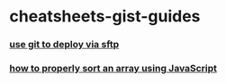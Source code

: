 # cheatsheets-gist-guides


### [use git to deploy via sftp](https://gist.github.com/jasenmichael/f2ae36bee6cab564309c9b762485611f)
### [how to properly sort an array using JavaScript](https://gist.github.com/jasenmichael/383a171597c30acfb619478c8aea969a)
